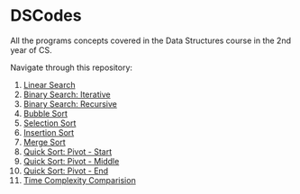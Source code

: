 # DSCodes
All the programs concepts covered in the Data Structures course in the 2nd year of CS.

Navigate through this repository:

1. [Linear Search](lin_search_array.c)
2. [Binary Search: Iterative](bin_search_iterative.c)
3. [Binary Search: Recursive](bin_search_recursive.c)
4. [Bubble Sort](bubble_sort.c)
5. [Selection Sort](selection_sort.c)
6. [Insertion Sort](insertion_sort.c)
7. [Merge Sort](merge_sort.c)
8. [Quick Sort: Pivot - Start](quicksort_start.c)
9. [Quick Sort: Pivot - Middle](quicksort_mid.c)
10. [Quick Sort: Pivot - End](quicksort_end.c)
13. [Time Complexity Comparision](time_comp.md)
